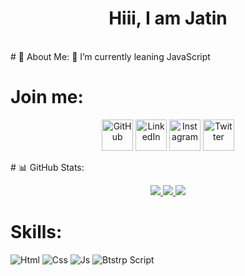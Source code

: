<p>
  <h1 align="center" font-size="50px">Hiii, I am  Jatin</h1>
</p>
<br>
# 💫 About Me:
🔭 I’m currently leaning JavaScript

# Join me:
<p align="center">
	<a href="https://github.com/Jatinchahal2003"><img src="https://cdn1.iconfinder.com/data/icons/rounded-social-media/512/github-512.png" alt="GitHub" width="50px"/></a>
	<a href="https://www.linkedin.com/in/jatin-chahal-753652248/"><img src="https://th.bing.com/th/id/R.2dfcb5593e4584752aca815df2342b74?rik=nY6KjzJ2G3riRQ&riu=http%3a%2f%2fbettyrrobinson.ca%2fwp-content%2fuploads%2f2020%2f11%2flin.png&ehk=I6xMkkS0RQse7mKPSJsuK9KwEFKeK1vUI%2bJCTVdOo1Y%3d&risl=&pid=ImgRaw&r=0" alt="LinkedIn" width="50px"/></a>
	<a href="https://www.instagram.com/_jatin777_/"><img src="https://cdn4.iconfinder.com/data/icons/social-messaging-ui-color-shapes-2-free/128/social-instagram-new-circle-1024.png" alt="Instagram" width="50px"/></a>
	<a href="https://twitter.com/_Midnight_Coder_"><img src="https://cdn4.iconfinder.com/data/icons/social-media-icons-the-circle-set/48/twitter_circle-1024.png" alt="Twitter" width="50px"/></a>
  	
</p>
# 📊 GitHub Stats:
<p align="center">
  <a href="https://github.com/Jatinchahal2003">
    <img src="https://github-readme-streak-stats.herokuapp.com/?user=Jatinchahal2003&hide_border=true&card_width=338&theme=transparent" />
  </a>
  <a href="https://github.com/Jatinchahal2003">
    <img src="http://github-profile-summary-cards.vercel.app/api/cards/stats?username=Jatinchahal2003&theme=transparent" />
  </a>
  <a href="https://github.com/Jatinchahal2003">
    <img src="https://github-readme-stats.vercel.app/api/top-langs/?username=Jatinchahal2003&langs_count=6&card_width=699&hide_border=true&theme=transparent" />
  </a>
</p>

# Skills:
![Html](https://img.shields.io/badge/HTML-red) 
![Css](https://img.shields.io/badge/CSS-yellow)
![Js](https://img.shields.io/badge/JAVASCRIPT-green)
![Btstrp Script](https://img.shields.io/badge/BOOTSTRAP-black)
